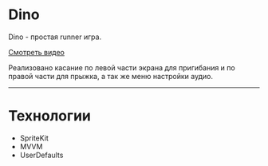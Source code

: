 # Dino

Dino - простая runner игра.

[Смотреть видео](https://www.youtube.com/watch?v=uxZKt_RujcI)

Реализовано касание по левой части экрана для пригибания и по правой части для прыжка, а так же меню настройки аудио.

---
# Технологии
+ SpriteKit
+ MVVM
+ UserDefaults
